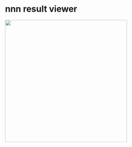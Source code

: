 # nnn result viewer
<img src="https://cloud.githubusercontent.com/assets/6814758/15390788/b2329f1e-1df8-11e6-98f9-6a690b4753b3.jpg" width="400">
